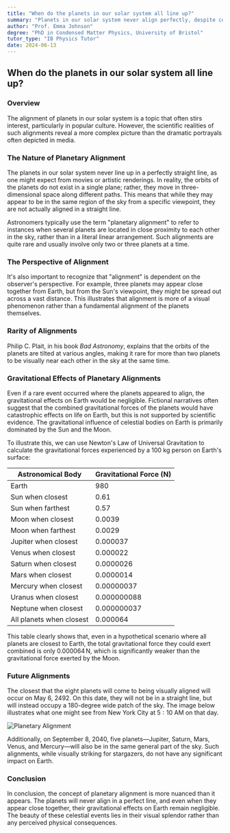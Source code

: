 ```yaml
---
title: "When do the planets in our solar system all line up?"
summary: "Planets in our solar system never align perfectly, despite common depictions. This is because their orbits are tilted and not in the same plane. While planets may appear near each other in the sky from Earth's perspective, this is an optical illusion and does not represent a true alignment. Even if they did align, the gravitational effect on Earth would be negligible, as the moon's gravity has a far stronger influence."
author: "Prof. Emma Johnson"
degree: "PhD in Condensed Matter Physics, University of Bristol"
tutor_type: "IB Physics Tutor"
date: 2024-06-13
---
```


## When do the planets in our solar system all line up?

### Overview

The alignment of planets in our solar system is a topic that often stirs interest, particularly in popular culture. However, the scientific realities of such alignments reveal a more complex picture than the dramatic portrayals often depicted in media. 

### The Nature of Planetary Alignment

The planets in our solar system never line up in a perfectly straight line, as one might expect from movies or artistic renderings. In reality, the orbits of the planets do not exist in a single plane; rather, they move in three-dimensional space along different paths. This means that while they may appear to be in the same region of the sky from a specific viewpoint, they are not actually aligned in a straight line. 

Astronomers typically use the term "planetary alignment" to refer to instances when several planets are located in close proximity to each other in the sky, rather than in a literal linear arrangement. Such alignments are quite rare and usually involve only two or three planets at a time.

### The Perspective of Alignment

It's also important to recognize that "alignment" is dependent on the observer's perspective. For example, three planets may appear close together from Earth, but from the Sun's viewpoint, they might be spread out across a vast distance. This illustrates that alignment is more of a visual phenomenon rather than a fundamental alignment of the planets themselves.

### Rarity of Alignments

Philip C. Plait, in his book *Bad Astronomy*, explains that the orbits of the planets are tilted at various angles, making it rare for more than two planets to be visually near each other in the sky at the same time. 

### Gravitational Effects of Planetary Alignments

Even if a rare event occurred where the planets appeared to align, the gravitational effects on Earth would be negligible. Fictional narratives often suggest that the combined gravitational forces of the planets would have catastrophic effects on life on Earth, but this is not supported by scientific evidence. The gravitational influence of celestial bodies on Earth is primarily dominated by the Sun and the Moon.

To illustrate this, we can use Newton's Law of Universal Gravitation to calculate the gravitational forces experienced by a 100 kg person on Earth's surface:

| Astronomical Body       | Gravitational Force (N) |
|-------------------------|-------------------------|
| Earth                   | 980                     |
| Sun when closest        | 0.61                    |
| Sun when farthest       | 0.57                    |
| Moon when closest       | 0.0039                  |
| Moon when farthest      | 0.0029                  |
| Jupiter when closest     | 0.000037                |
| Venus when closest      | 0.000022                |
| Saturn when closest     | 0.0000026               |
| Mars when closest       | 0.0000014               |
| Mercury when closest    | 0.00000037              |
| Uranus when closest     | 0.000000088             |
| Neptune when closest    | 0.000000037             |
| All planets when closest| 0.000064                |

This table clearly shows that, even in a hypothetical scenario where all planets are closest to Earth, the total gravitational force they could exert combined is only $0.000064 \, \text{N}$, which is significantly weaker than the gravitational force exerted by the Moon.

### Future Alignments

The closest that the eight planets will come to being visually aligned will occur on May 6, 2492. On this date, they will not be in a straight line, but will instead occupy a $180$-degree wide patch of the sky. The image below illustrates what one might see from New York City at $5:10$ AM on that day. 

![Planetary Alignment](https://example.com/planetary_alignment_image) 

Additionally, on September 8, 2040, five planets—Jupiter, Saturn, Mars, Venus, and Mercury—will also be in the same general part of the sky. Such alignments, while visually striking for stargazers, do not have any significant impact on Earth.

### Conclusion

In conclusion, the concept of planetary alignment is more nuanced than it appears. The planets will never align in a perfect line, and even when they appear close together, their gravitational effects on Earth remain negligible. The beauty of these celestial events lies in their visual splendor rather than any perceived physical consequences.
    